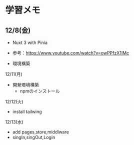 # 学習メモ

## 12/8(金)
- Nuxt 3 with Pinia
* 参考：https://www.youtube.com/watch?v=owPPfzX1IMc
- 環境構築

12/11(月)
- 開発環境構築
  - npmのインストール

12/12(火)
- install tailwing

12/13(水)
- add pages,store,middlware
- singIn,singOut,Login